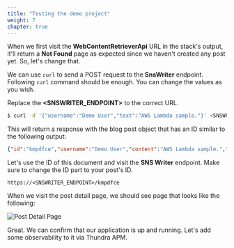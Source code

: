 ```yaml
---
title: "Testing the demo project"
weight: 7
chapter: true
---
```


When we first visit the **WebContentRetrieverApi** URL in the stack's output, it'll return a **Not Found** page as expected since we haven't created any post yet. So, let's change that.

We can use `curl` to send a POST request to the **SnsWriter** endpoint. Following `curl` command should be enough. You can change the values as you wish.

Replace the **\<SNSWRITER_ENDPOINT\>** to the correct URL.

```bash
$ curl -d '{"username":"Demo User","text":"AWS Lambda sample."}' <SNSWRITER_ENDPOINT>

```

This will return a response with the blog post object that has an ID similar to the following output:

```json
{"id":"kmpdfce","username":"Demo User","content":"AWS Lambda sample.","textLength":18,"mostUsedWord":["AWS","Lambda","sample"],"leastUsedWord":["AWS","Lambda","sample"],"bannedWord":[],"maxLengthWord":["Lambda","sample"],"minLengthWord":["AWS"]}

```

Let's use the ID of this document and visit the **SNS Writer** endpoint. Make sure to change the ID part to your post's ID.

```text
https://<SNSWRITER_ENDPOINT>/kmpdfce

```

When we visit the post detail page, we should see page that looks like the following:

![Post Detail Page](/images/_testing/post-detail.png)

Great. We can confirm that our application is up and running. Let's add some observability to it via Thundra APM.
